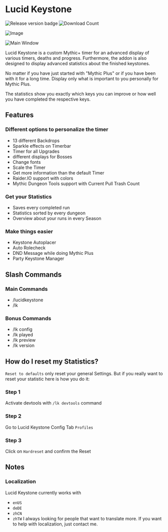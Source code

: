 # Lucid Keystone

![Release version badge](https://img.shields.io/github/v/release/DerHiraz/LucidKeystone?style=flat-square)
![Download Count](https://img.shields.io/github/downloads/DerHiraz/LucidKeystone/total?style=flat-square)

![Image](https://i.gyazo.com/a558e6cdeb1b873f0bfe77627ecc92f6.png)

![Main Window](https://i.gyazo.com/a05d968746c782f9d10679efdba8af52.png)

Lucid Keystone is a custom Mythic+ timer for an advanced display of various timers, deaths and progress. Furthermore, the addon is also designed to display advanced statistics about the finished keystones.

No matter if you have just started with "Mythic Plus" or if you have been with it for a long time. Display only what is important to you personally for Mythic Plus.

The statistics show you exactly which keys you can improve or how well you have completed the respective keys.

## Features
### Different options to personalize the timer
- 13 different Backdrops
- Sparkle effects on Timerbar
- Timer for all Upgrades
- different displays for Bosses
- Change fonts
- Scale the Timer
- Get more information than the default Timer
- Raider.IO support with colors
- Mythic Dungeon Tools support with Current Pull Trash Count
### Get your Statistics
- Saves every completed run
- Statistics sorted by every dungeon
- Overview about your runs in every Season
### Make things easier
- Keystone Autoplacer
- Auto Rolecheck
- DND Message while doing Mythic Plus
- Party Keystone Manager
 
## Slash Commands
### Main Commands
- /lucidkeystone
- /lk
### Bonus Commands
- /lk config
- /lk played
- /lk preview
- /lk version

## How do I reset my Statistics?
``Reset to defaults`` only reset your general Settings. But if you really want to reset your statistic here is how you do it:
### Step 1
Activate devtools with ``/lk devtools`` command
### Step 2
Go to Lucid Keystone Config Tab ``Profiles``
### Step 3
Click on ``Hardreset`` and confirm the Reset

## Notes
### Localization
Lucid Keystone currently works with
- ``enUS``
- ``deDE``
- ``zhCN``
- ``zhTW``
I always looking for people that want to translate more. If you want to help with localization, just contact me.
